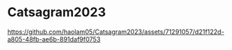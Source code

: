 # Catsagram2023



https://github.com/haolam05/Catsagram2023/assets/71291057/d21f122d-a805-48fb-ae6b-891daf9f0753


